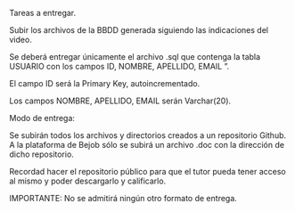 Tareas a entregar.

Subir los archivos de la BBDD generada siguiendo las indicaciones del video.

Se deberá entregar únicamente el archivo .sql que contenga la tabla USUARIO con los campos ID, NOMBRE, APELLIDO, EMAIL ”.

El campo ID será la Primary Key, autoincrementado.

Los campos NOMBRE, APELLIDO, EMAIL serán Varchar(20).

Modo de entrega:

Se subirán todos los archivos y directorios creados a un repositorio Github. A la plataforma de Bejob sólo se subirá un archivo .doc con la dirección de dicho repositorio.

Recordad hacer el repositorio público para que el tutor pueda tener acceso al mismo y poder descargarlo y calificarlo.

IMPORTANTE: No se admitirá ningún otro formato de entrega.
